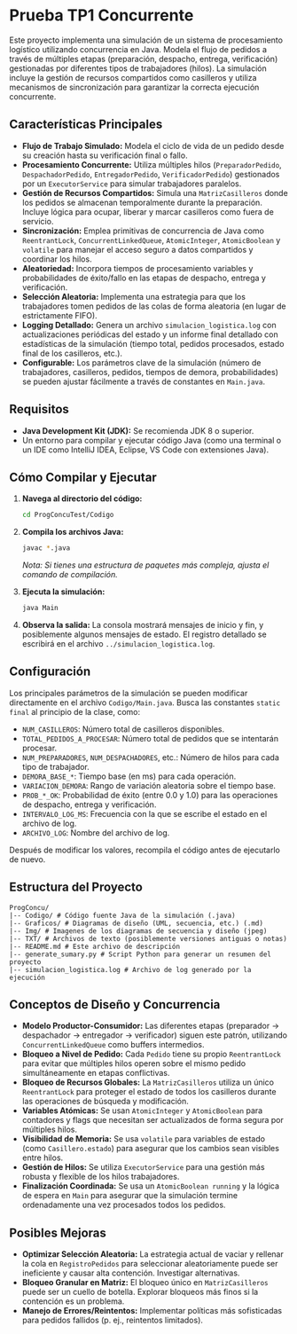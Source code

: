 # Prueba TP1 Concurrente

Este proyecto implementa una simulación de un sistema de procesamiento logístico utilizando concurrencia en Java. Modela el flujo de pedidos a través de múltiples etapas (preparación, despacho, entrega, verificación) gestionadas por diferentes tipos de trabajadores (hilos). La simulación incluye la gestión de recursos compartidos como casilleros y utiliza mecanismos de sincronización para garantizar la correcta ejecución concurrente.

## Características Principales

*   **Flujo de Trabajo Simulado:** Modela el ciclo de vida de un pedido desde su creación hasta su verificación final o fallo.
*   **Procesamiento Concurrente:** Utiliza múltiples hilos (`PreparadorPedido`, `DespachadorPedido`, `EntregadorPedido`, `VerificadorPedido`) gestionados por un `ExecutorService` para simular trabajadores paralelos.
*   **Gestión de Recursos Compartidos:** Simula una `MatrizCasilleros` donde los pedidos se almacenan temporalmente durante la preparación. Incluye lógica para ocupar, liberar y marcar casilleros como fuera de servicio.
*   **Sincronización:** Emplea primitivas de concurrencia de Java como `ReentrantLock`, `ConcurrentLinkedQueue`, `AtomicInteger`, `AtomicBoolean` y `volatile` para manejar el acceso seguro a datos compartidos y coordinar los hilos.
*   **Aleatoriedad:** Incorpora tiempos de procesamiento variables y probabilidades de éxito/fallo en las etapas de despacho, entrega y verificación.
*   **Selección Aleatoria:** Implementa una estrategia para que los trabajadores tomen pedidos de las colas de forma aleatoria (en lugar de estrictamente FIFO).
*   **Logging Detallado:** Genera un archivo `simulacion_logistica.log` con actualizaciones periódicas del estado y un informe final detallado con estadísticas de la simulación (tiempo total, pedidos procesados, estado final de los casilleros, etc.).
*   **Configurable:** Los parámetros clave de la simulación (número de trabajadores, casilleros, pedidos, tiempos de demora, probabilidades) se pueden ajustar fácilmente a través de constantes en `Main.java`.

## Requisitos

*   **Java Development Kit (JDK):** Se recomienda JDK 8 o superior.
*   Un entorno para compilar y ejecutar código Java (como una terminal o un IDE como IntelliJ IDEA, Eclipse, VS Code con extensiones Java).

## Cómo Compilar y Ejecutar

1.  **Navega al directorio del código:**
    ```bash
    cd ProgConcuTest/Codigo
    ```

2.  **Compila los archivos Java:**
    ```bash
    javac *.java
    ```
    *Nota: Si tienes una estructura de paquetes más compleja, ajusta el comando de compilación.*

3.  **Ejecuta la simulación:**
    ```bash
    java Main
    ```

4.  **Observa la salida:** La consola mostrará mensajes de inicio y fin, y posiblemente algunos mensajes de estado. El registro detallado se escribirá en el archivo `../simulacion_logistica.log`.

## Configuración

Los principales parámetros de la simulación se pueden modificar directamente en el archivo `Codigo/Main.java`. Busca las constantes `static final` al principio de la clase, como:

*   `NUM_CASILLEROS`: Número total de casilleros disponibles.
*   `TOTAL_PEDIDOS_A_PROCESAR`: Número total de pedidos que se intentarán procesar.
*   `NUM_PREPARADORES`, `NUM_DESPACHADORES`, etc.: Número de hilos para cada tipo de trabajador.
*   `DEMORA_BASE_*`: Tiempo base (en ms) para cada operación.
*   `VARIACION_DEMORA`: Rango de variación aleatoria sobre el tiempo base.
*   `PROB_*_OK`: Probabilidad de éxito (entre 0.0 y 1.0) para las operaciones de despacho, entrega y verificación.
*   `INTERVALO_LOG_MS`: Frecuencia con la que se escribe el estado en el archivo de log.
*   `ARCHIVO_LOG`: Nombre del archivo de log.

Después de modificar los valores, recompila el código antes de ejecutarlo de nuevo.

## Estructura del Proyecto

```
ProgConcu/
|-- Codigo/ # Código fuente Java de la simulación (.java)
|-- Graficos/ # Diagramas de diseño (UML, secuencia, etc.) (.md)
|-- Img/ # Imagenes de los diagramas de secuencia y diseño (jpeg)
|-- TXT/ # Archivos de texto (posiblemente versiones antiguas o notas)
|-- README.md # Este archivo de descripción
|-- generate_sumary.py # Script Python para generar un resumen del proyecto
|-- simulacion_logistica.log # Archivo de log generado por la ejecución
```

## Conceptos de Diseño y Concurrencia

*   **Modelo Productor-Consumidor:** Las diferentes etapas (preparador -> despachador -> entregador -> verificador) siguen este patrón, utilizando `ConcurrentLinkedQueue` como buffers intermedios.
*   **Bloqueo a Nivel de Pedido:** Cada `Pedido` tiene su propio `ReentrantLock` para evitar que múltiples hilos operen sobre el mismo pedido simultáneamente en etapas conflictivas.
*   **Bloqueo de Recursos Globales:** La `MatrizCasilleros` utiliza un único `ReentrantLock` para proteger el estado de todos los casilleros durante las operaciones de búsqueda y modificación.
*   **Variables Atómicas:** Se usan `AtomicInteger` y `AtomicBoolean` para contadores y flags que necesitan ser actualizados de forma segura por múltiples hilos.
*   **Visibilidad de Memoria:** Se usa `volatile` para variables de estado (como `Casillero.estado`) para asegurar que los cambios sean visibles entre hilos.
*   **Gestión de Hilos:** Se utiliza `ExecutorService` para una gestión más robusta y flexible de los hilos trabajadores.
*   **Finalización Coordinada:** Se usa un `AtomicBoolean running` y la lógica de espera en `Main` para asegurar que la simulación termine ordenadamente una vez procesados todos los pedidos.

## Posibles Mejoras

*   **Optimizar Selección Aleatoria:** La estrategia actual de vaciar y rellenar la cola en `RegistroPedidos` para seleccionar aleatoriamente puede ser ineficiente y causar alta contención. Investigar alternativas.
*   **Bloqueo Granular en Matriz:** El bloqueo único en `MatrizCasilleros` puede ser un cuello de botella. Explorar bloqueos más finos si la contención es un problema.
*   **Manejo de Errores/Reintentos:** Implementar políticas más sofisticadas para pedidos fallidos (p. ej., reintentos limitados).
